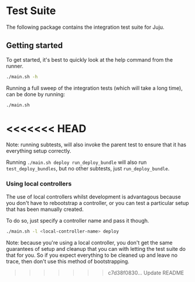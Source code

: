 # Test Suite

The following package contains the integration test suite for Juju.

## Getting started

To get started, it's best to quickly look at the help command from the runner.

```sh
./main.sh -h
```

Running a full sweep of the integration tests (which will take a long time), can
be done by running:

```sh
./main.sh
```
<<<<<<< HEAD
=======

Note: running subtests, will also invoke the parent test to ensure that it has
everything setup correctly.

Running `./main.sh deploy run_deploy_bundle` will also run `test_deploy_bundles`,
but no other subtests, just `run_deploy_bundle`.

### Using local controllers

The use of local controllers whilst development is advantagous because you don't
have to rebootstrap a controller, or you can test a particular setup that has
been manually created.

To do so, just specify a controller name and pass it though.

```sh
./main.sh -l <local-controller-name> deploy
```

Note: because you're using a local controller, you don't get the same guarantees
of setup and cleanup that you can with letting the test suite do that for you.
So if you expect everything to be cleaned up and leave no trace, then don't use
this method of bootstrapping.
>>>>>>> c7d38f0830... Update README
